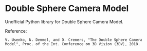 # Double Sphere Camera Model
Unofficial Python library for Double Sphere Camera Model.

Reference:
```
V. Usenko, N. Demmel, and D. Cremers, "The Double Sphere Camera Model", Proc. of the Int. Conference on 3D Vision (3DV), 2018.
```
